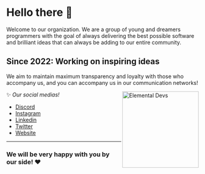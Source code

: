 # Hello there 👋

Welcome to our organization. We are a group of young and dreamers programmers with the goal of always delivering the best possible software and brilliant ideas that can always be adding to our entire community.

## Since 2022: Working on inspiring ideas
We aim to maintain maximum transparency and loyalty with those who accompany us, and you can accompany us in our communication networks!

<div style="display: inline_block">
    <img align="right" alt="Elemental Devs" src="https://media.discordapp.net/attachments/861650276519641109/957447272466116638/ElementalDEVS-cNome.png" style="height: 200px; width:200px">
</div>

✨ *Our social medias!*
- [Discord](https://discord.gg/KGGBC2NeRZ)
- [Instagram](https://instagram.com/)
- [Linkedin](https://www.linkedin.com/company/elemental-developers)
- [Twitter](https://twitter.com/)
- [Website]()

---

### We will be very happy with you by our side! ❤